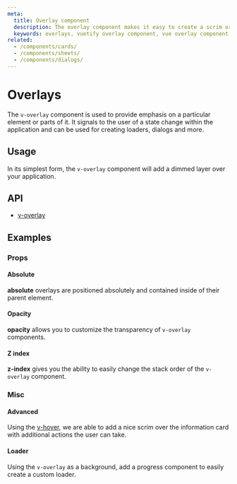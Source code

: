 ```yaml
---
meta:
  title: Overlay component
  description: The overlay component makes it easy to create a scrim or hovering effect over components or your entire application.
  keywords: overlays, vuetify overlay component, vue overlay component
related:
  - /components/cards/
  - /components/sheets/
  - /components/dialogs/
---
```


# Overlays

The `v-overlay` component is used to provide emphasis on a particular element or parts of it. It signals to the user of a state change within the application and can be used for creating loaders, dialogs and more.

<entry-ad />

## Usage

In its simplest form, the `v-overlay` component will add a dimmed layer over your application.

<example file="v-overlay/usage" />

## API

- [v-overlay](../../api/v-overlay)

## Examples

### Props

#### Absolute

**absolute** overlays are positioned absolutely and contained inside of their parent element.

<example file="v-overlay/prop-absolute" />

#### Opacity

**opacity** allows you to customize the transparency of `v-overlay` components.

<example file="v-overlay/prop-opacity" />

#### Z index

**z-index** gives you the ability to easily change the stack order of the `v-overlay` component.

<example file="v-overlay/prop-z-index" />

### Misc

#### Advanced

Using the [v-hover](/components/hover), we are able to add a nice scrim over the information card with additional actions the user can take.

<example file="v-overlay/misc-advanced" />

#### Loader

Using the `v-overlay` as a background, add a progress component to easily create a custom loader.

<example file="v-overlay/misc-loader" />

<backmatter />
